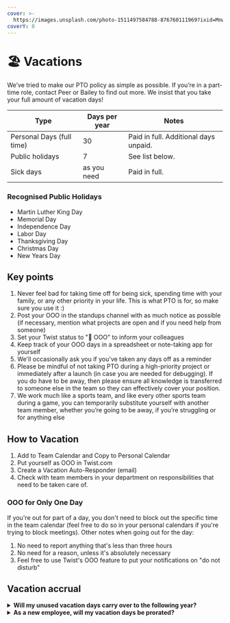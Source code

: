 ```yaml
---
cover: >-
  https://images.unsplash.com/photo-1511497584788-876760111969?ixid=MnwxMjA3fDB8MHxwaG90by1wYWdlfHx8fGVufDB8fHx8&ixlib=rb-1.2.1&auto=format&fit=crop&w=3432&q=80
coverY: 0
---
```


# 🏖 Vacations

We’ve tried to make our PTO policy as simple as possible. If you’re in a part-time role, contact Peer or Bailey to find out more. We insist that you take your full amount of vacation days!

| Type                      | Days per year | Notes                                 |
| ------------------------- | ------------- | ------------------------------------- |
| Personal Days (full time) | 30            | Paid in full. Additional days unpaid. |
| Public holidays           | 7             | See list below.                       |
| Sick days                 | as you need   | Paid in full.                         |

### Recognised Public Holidays

* Martin Luther King Day
* Memorial Day
* Independence Day
* Labor Day
* Thanksgiving Day
* Christmas Day
* New Years Day

## Key points

1. Never feel bad for taking time off for being sick, spending time with your family, or any other priority in your life. This is what PTO is for, so make sure you use it :)
2. Post your OOO in the standups channel with as much notice as possible (if necessary, mention what projects are open and if you need help from someone)
3. Set your Twist status to "🚫 OOO" to inform your colleagues
4. Keep track of your OOO days in a spreadsheet or note-taking app for yourself
5. We'll occasionally ask you if you've taken any days off as a reminder
6. Please be mindful of not taking PTO during a high-priority project or immediately after a launch (in case you are needed for debugging). If you do have to be away, then please ensure all knowledge is transferred to someone else in the team so they can effectively cover your position.
7. We work much like a sports team, and like every other sports team during a game, you can temporarily substitute yourself with another team member, whether you’re going to be away, if you’re struggling or for anything else



## How to Vacation

1. Add to Team Calendar and Copy to Personal Calendar
2. Put yourself as OOO in Twist.com
3. Create a Vacation Auto-Responder (email)
4. Check with team members in your department on responsibilities that need to be taken care of.

### OOO for Only One Day&#x20;

If you're out for part of a day, you don't need to block out the specific time in the team calendar (feel free to do so in your personal calendars if you're trying to block meetings). Other notes when going out for the day:&#x20;

1. No need to report anything that's less than three hours&#x20;
2. No need for a reason, unless it's absolutely necessary
3. Feel free to use Twist's OOO feature to put your notifications on "do not disturb"

## Vacation accrual

<details>

<summary><strong>Will my unused vacation days carry over to the following year?</strong></summary>

Unused days _can_ be carried over into the following year. While we encourage you to get out of the office and refresh, we won't penalize you for showing up to work 😉

</details>

<details>

<summary><strong>As a new employee, will my vacation days be prorated?</strong></summary>

Yes. The number of personal days will be adjusted based on your start date. Sick days and holidays will not be affected.

</details>
